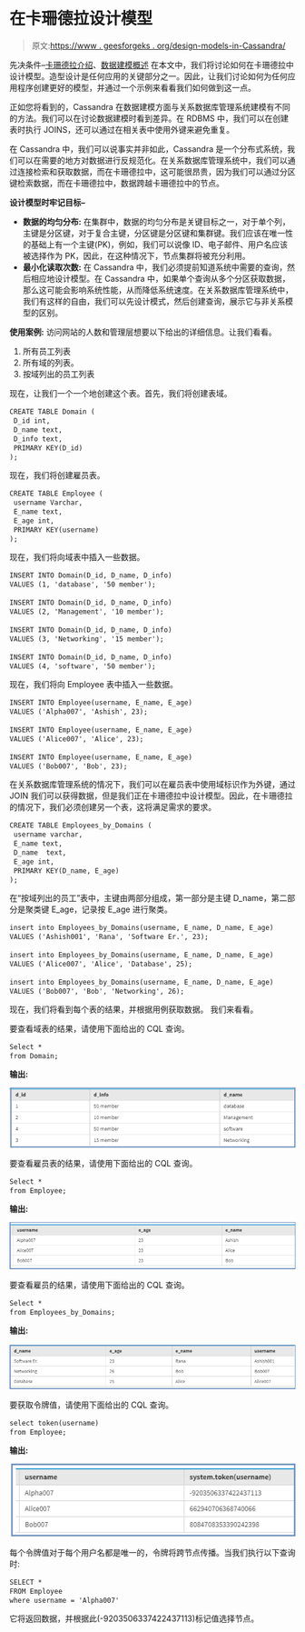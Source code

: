 # 在卡珊德拉设计模型

> 原文:[https://www . geesforgeks . org/design-models-in-Cassandra/](https://www.geeksforgeeks.org/designing-models-in-cassandra/)

先决条件–[卡珊德拉介绍](https://www.geeksforgeeks.org/apache-cassandra-nosql-database/)、[数据建模概述](https://www.geeksforgeeks.org/overview-of-data-modeling-in-apache-cassandra/)
在本文中，我们将讨论如何在卡珊德拉中设计模型。造型设计是任何应用的关键部分之一。因此，让我们讨论如何为任何应用程序创建更好的模型，并通过一个示例来看看我们如何做到这一点。

正如您将看到的，Cassandra 在数据建模方面与关系数据库管理系统建模有不同的方法。我们可以在讨论数据建模时看到差异。在 RDBMS 中，我们可以在创建表时执行 JOINS，还可以通过在相关表中使用外键来避免重复。

在 Cassandra 中，我们可以说事实并非如此，Cassandra 是一个分布式系统，我们可以在需要的地方对数据进行反规范化。在关系数据库管理系统中，我们可以通过连接检索和获取数据，而在卡珊德拉中，这可能很昂贵，因为我们可以通过分区键检索数据，而在卡珊德拉中，数据跨越卡珊德拉中的节点。

**设计模型时牢记目标–**

*   **数据的均匀分布:**
    在集群中，数据的均匀分布是关键目标之一，对于单个列，主键是分区键，对于复合主键，分区键是分区键和集群键。我们应该在唯一性的基础上有一个主键(PK)，例如，我们可以说像 ID、电子邮件、用户名应该被选择作为 PK，因此，在这种情况下，节点集群将被充分利用。
*   **最小化读取次数:**
    在 Cassandra 中，我们必须提前知道系统中需要的查询，然后相应地设计模型。在 Cassandra 中，如果单个查询从多个分区获取数据，那么这可能会影响系统性能，从而降低系统速度。在关系数据库管理系统中，我们有这样的自由，我们可以先设计模式，然后创建查询，展示它与非关系模型的区别。

**使用案例:**
访问网站的人数和管理层想要以下给出的详细信息。让我们看看。

1.  所有员工列表
2.  所有域的列表。
3.  按域列出的员工列表

现在，让我们一个一个地创建这个表。首先，我们将创建表域。

```
CREATE TABLE Domain (
 D_id int,
 D_name text,
 D_info text,
 PRIMARY KEY(D_id)
); 
```

现在，我们将创建雇员表。

```
CREATE TABLE Employee (
 username Varchar,
 E_name text,
 E_age int,
 PRIMARY KEY(username)
); 
```

现在，我们将向域表中插入一些数据。

```
INSERT INTO Domain(D_id, D_name, D_info) 
VALUES (1, 'database', '50 member');

INSERT INTO Domain(D_id, D_name, D_info) 
VALUES (2, 'Management', '10 member');

INSERT INTO Domain(D_id, D_name, D_info) 
VALUES (3, 'Networking', '15 member');

INSERT INTO Domain(D_id, D_name, D_info) 
VALUES (4, 'software', '50 member'); 
```

现在，我们将向 Employee 表中插入一些数据。

```
INSERT INTO Employee(username, E_name, E_age) 
VALUES ('Alpha007', 'Ashish', 23);

INSERT INTO Employee(username, E_name, E_age) 
VALUES ('Alice007', 'Alice', 23);

INSERT INTO Employee(username, E_name, E_age) 
VALUES ('Bob007', 'Bob', 23); 
```

在关系数据库管理系统的情况下，我们可以在雇员表中使用域标识作为外键，通过 JOIN 我们可以获得数据，但是我们正在卡珊德拉中设计模型。因此，在卡珊德拉的情况下，我们必须创建另一个表，这将满足需求的要求。

```
CREATE TABLE Employees_by_Domains (
 username varchar,
 E_name text,
 D_name  text,
 E_age int,
 PRIMARY KEY(D_name, E_age)
); 
```

在“按域列出的员工”表中，主键由两部分组成，第一部分是主键 D_name，第二部分是聚类键 E_age，记录按 E_age 进行聚类。

```
insert into Employees_by_Domains(username, E_name, D_name, E_age) 
VALUES ('Ashish001', 'Rana', 'Software Er.', 23);

insert into Employees_by_Domains(username, E_name, D_name, E_age) 
VALUES ('Alice007', 'Alice', 'Database', 25);

insert into Employees_by_Domains(username, E_name, D_name, E_age) 
VALUES ('Bob007', 'Bob', 'Networking', 26); 
```

现在，我们将看到每个表的结果，并根据用例获取数据。
我们来看看。

要查看域表的结果，请使用下面给出的 CQL 查询。

```
Select * 
from Domain; 
```

**输出:**

![](img/605b02dbc6183f63f7c625f33e7ac421.png)

要查看雇员表的结果，请使用下面给出的 CQL 查询。

```
Select * 
from Employee; 
```

**输出:**

![](img/7af651662932ff88a043611e6ac5ae50.png)

要查看雇员的结果，请使用下面给出的 CQL 查询。

```
Select * 
from Employees_by_Domains; 
```

**输出:**

![](img/46d5a199e8278cde076a87decf19247e.png)

要获取令牌值，请使用下面给出的 CQL 查询。

```
select token(username) 
from Employee; 
```

**输出:**

![](img/7c13f0af90f647f4b032e76a011f4296.png)

每个令牌值对于每个用户名都是唯一的，令牌将跨节点传播。当我们执行以下查询时:

```
SELECT * 
FROM Employee 
where username = 'Alpha007' 
```

它将返回数据，并根据此(-9203506337422437113)标记值选择节点。